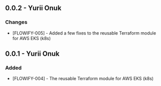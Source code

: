 ## 0.0.2 - Yurii Onuk
### Changes
- [FLOWIFY-005] - Added a few fixes to the reusable Terraform module for AWS EKS (k8s)

## 0.0.1 - Yurii Onuk
### Added
- [FLOWIFY-004] - The reusable Terraform module for AWS EKS (k8s)
